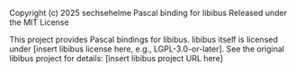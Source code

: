 Copyright (c) 2025 sechsehelme
Pascal binding for libibus
Released under the MIT License

This project provides Pascal bindings for libibus.
libibus itself is licensed under [insert libibus license here, e.g., LGPL-3.0-or-later].
See the original libibus project for details: [insert libibus project URL here]

